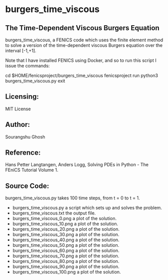 # burgers_time_viscous

## The Time-Dependent Viscous Burgers Equation

burgers_time_viscous, a FENICS code which uses the finite element method to solve a version of the time-dependent viscous Burgers equation over the interval [-1,+1].

Note that I have installed FENICS using Docker, and so to run this script I issue the commands:

cd $HOME/fenicsproject/burgers_time_viscous
fenicsproject run
python3 burgers_time_viscous.py
exit

## Licensing:
MIT License

## Author:

Sourangshu Ghosh

## Reference:
Hans Petter Langtangen, Anders Logg,
Solving PDEs in Python - The FEniCS Tutorial Volume 1.

## Source Code:
burgers_time_viscous.py takes 100 time steps, from t = 0 to t = 1.

- burgers_time_viscous.py a script which sets up and solves the problem.
- burgers_time_viscous.txt the output file.
- burgers_time_viscous_0.png a plot of the solution.
- burgers_time_viscous_10.png a plot of the solution.
- burgers_time_viscous_20.png a plot of the solution.
- burgers_time_viscous_30.png a plot of the solution.
- burgers_time_viscous_40.png a plot of the solution.
- burgers_time_viscous_50.png a plot of the solution.
- burgers_time_viscous_60.png a plot of the solution.
- burgers_time_viscous_70.png a plot of the solution.
- burgers_time_viscous_80.png a plot of the solution.
- burgers_time_viscous_90.png a plot of the solution.
- burgers_time_viscous_100.png a plot of the solution.

